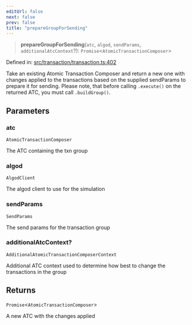 ```yaml
---
editUrl: false
next: false
prev: false
title: "prepareGroupForSending"
---
```


> **prepareGroupForSending**(`atc`, `algod`, `sendParams`, `additionalAtcContext`?): `Promise`\<`AtomicTransactionComposer`\>

Defined in: [src/transaction/transaction.ts:402](https://github.com/algorandfoundation/algokit-utils-ts/blob/45957336d0cbf88c980c0a3343335a5e5e142c93/src/transaction/transaction.ts#L402)

Take an existing Atomic Transaction Composer and return a new one with changes applied to the transactions
based on the supplied sendParams to prepare it for sending.
Please note, that before calling `.execute()` on the returned ATC, you must call `.buildGroup()`.

## Parameters

### atc

`AtomicTransactionComposer`

The ATC containing the txn group

### algod

`AlgodClient`

The algod client to use for the simulation

### sendParams

`SendParams`

The send params for the transaction group

### additionalAtcContext?

`AdditionalAtomicTransactionComposerContext`

Additional ATC context used to determine how best to change the transactions in the group

## Returns

`Promise`\<`AtomicTransactionComposer`\>

A new ATC with the changes applied
